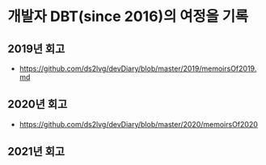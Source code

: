 # 개발자 DBT(since 2016)의 여정을 기록

## 2019년 회고
- https://github.com/ds2lvg/devDiary/blob/master/2019/memoirsOf2019.md

## 2020년 회고
- https://github.com/ds2lvg/devDiary/blob/master/2020/memoirsOf2020

## 2021년 회고 
